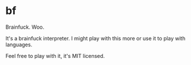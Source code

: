 # bf
Brainfuck. Woo.

It's a brainfuck interpreter.
I might play with this more or use it to play with languages.

Feel free to play with it, it's MIT licensed.

